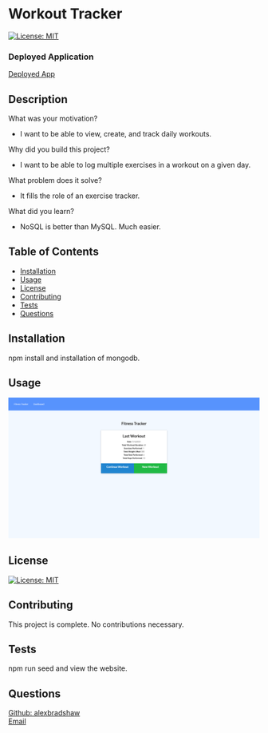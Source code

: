 
# Workout Tracker
[![License: MIT](https://img.shields.io/badge/License-MIT-yellow.svg)](https://opensource.org/licenses/MIT)

### Deployed Application 
[Deployed App](https://radiant-depths-52679.herokuapp.com)

## Description
What was your motivation? 
- I want to be able to view, create, and track daily workouts.

Why did you build this project?
- I want to be able to log multiple exercises in a workout on a given day.

What problem does it solve?  
- It fills the role of an exercise tracker.

What did you learn?
- NoSQL is better than MySQL. Much easier.

## Table of Contents
- [Installation](#installation)
- [Usage](#usage)
- [License](#license)
- [Contributing](#contributing)
- [Tests](#tests)
- [Questions](#questions)
## Installation
npm install and installation of mongodb.
## Usage
![workouttracker.jpeg](assets/workouttracker.jpeg?raw=true)
## License
[![License: MIT](https://img.shields.io/badge/License-MIT-yellow.svg)](https://opensource.org/licenses/MIT)
## Contributing
This project is complete. No contributions necessary.
## Tests
npm run seed and view the website.
## Questions
[Github: alexbradshaw](https://github.com/alexbradshaw) <br>
[Email](mailto:alexanderbradshaw5@gmail.com)
